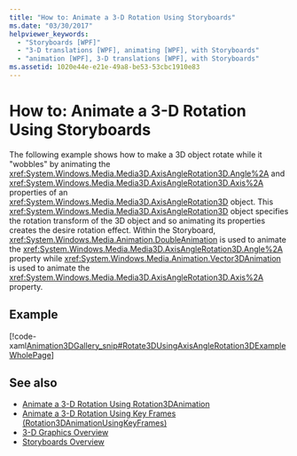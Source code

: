```yaml
---
title: "How to: Animate a 3-D Rotation Using Storyboards"
ms.date: "03/30/2017"
helpviewer_keywords: 
  - "Storyboards [WPF]"
  - "3-D translations [WPF], animating [WPF], with Storyboards"
  - "animation [WPF], 3-D translations [WPF], with Storyboards"
ms.assetid: 1020e44e-e21e-49a8-be53-53cbc1910e83
---
```

# How to: Animate a 3-D Rotation Using Storyboards
The following example shows how to make a 3D object rotate while it "wobbles" by animating the <xref:System.Windows.Media.Media3D.AxisAngleRotation3D.Angle%2A> and <xref:System.Windows.Media.Media3D.AxisAngleRotation3D.Axis%2A> properties of an <xref:System.Windows.Media.Media3D.AxisAngleRotation3D> object. This <xref:System.Windows.Media.Media3D.AxisAngleRotation3D> object specifies the rotation transform of the 3D object and so animating its properties creates the desire rotation effect. Within the Storyboard, <xref:System.Windows.Media.Animation.DoubleAnimation> is used to animate the <xref:System.Windows.Media.Media3D.AxisAngleRotation3D.Angle%2A> property while <xref:System.Windows.Media.Animation.Vector3DAnimation> is used to animate the <xref:System.Windows.Media.Media3D.AxisAngleRotation3D.Axis%2A> property.  
  
## Example  
 [!code-xaml[Animation3DGallery_snip#Rotate3DUsingAxisAngleRotation3DExampleWholePage](~/samples/snippets/csharp/VS_Snippets_Wpf/Animation3DGallery_snip/CS/Rotat3DUsingAxisAngleRotation3DExample.xaml#rotate3dusingaxisanglerotation3dexamplewholepage)]  
  
## See also
- [Animate a 3-D Rotation Using Rotation3DAnimation](how-to-animate-a-3-d-rotation-using-rotation3danimation.md)
- [Animate a 3-D Rotation Using Key Frames (Rotation3DAnimationUsingKeyFrames)](how-to-animate-a-3-d-rotation-using-key-frames.md)
- [3-D Graphics Overview](3-d-graphics-overview.md)
- [Storyboards Overview](storyboards-overview.md)
